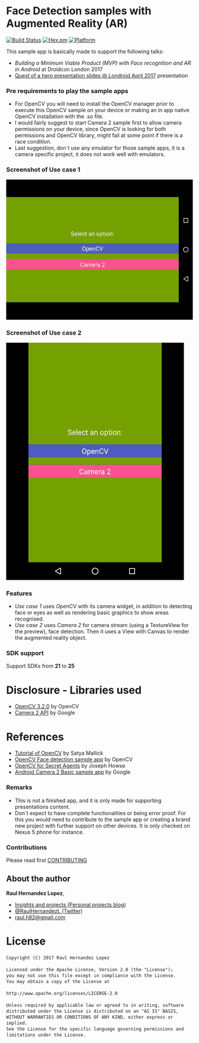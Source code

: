 # Face Detection samples with Augmented Reality (AR)
[![Build Status](https://travis-ci.org/raulh82vlc/ImageRecognitionSamples.svg?branch=master)](https://travis-ci.org/raulh82vlc/ImageRecognitionSamples)
[![Hex.pm](https://img.shields.io/hexpm/l/plug.svg)](http://www.apache.org/licenses/LICENSE-2.0)
[![Platform](https://img.shields.io/badge/platform-android-green.svg)](http://developer.android.com/index.html)

This sample app is basically made to support the following talks:
- *Building a Minimum Viable Product (MVP) with Face recognition and AR in Android* at Droidcon London 2017
- [Quest of a hero presentation slides @ Londroid April 2017](https://speakerdeck.com/raulh82vlc/quest-of-a-hero-at-londroid-april-2017) presentation

### Pre requirements to play the sample apps
- For OpenCV you will need to install the OpenCV manager prior to execute this OpenCV sample on your device or making an in app native OpenCV installation with the .so file.
- I would fairly suggest to start Camera 2 sample first to allow camera permissions on your device, since OpenCV is looking for both permissions and OpenCV library, might fail at some point if there is a race condition.
- Last suggestion, don´t use any emulator for those sample apps, it is a camera specific project, it does not work well with emulators.

### Screenshot of Use case 1
![Screencast UX](./art/openCV.gif)

### Screenshot of Use case 2
![Screencast UX](./art/camera2.gif)

### Features
- _Use case 1_ uses *OpenCV* with its camera widget, in addition to detecting face or eyes as well as rendering basic graphics to show areas recognised.
- _Use case 2_ uses *Camera 2* for camera stream (using a TextureView for the preview), face detection. Then it uses a View with Canvas to render the augmented reality object.

### SDK support
Support SDKs from **21** to **25**

# Disclosure - Libraries used
- [OpenCV 3.2.0](http://docs.opencv.org/trunk/d5/df8/tutorial_dev_with_OCV_on_Android.html) by OpenCV
- [Camera 2 API](https://developer.android.com/reference/android/hardware/camera2/package-summary.html) by Google

# References
- [Tutorial of OpenCV](http://www.learnopencv.com/image-recognition-and-object-detection-part1/) by Satya Mallick
- [OpenCV Face detection sample app](https://github.com/opencv/opencv/tree/master/samples/android/face-detection) by OpenCV
- [OpenCV for Secret Agents](https://www.packtpub.com/application-development/opencv-secret-agents) by Joseph Howse
- [Android Camera 2 Basic sample app](https://github.com/googlesamples/android-Camera2Basic) by Google

### Remarks
- This is not a finished app, and it is only made for supporting presentations content.
- Don´t expect to have complete functionalities or being error proof. For this you would need to contribute to the sample app or creating a brand new project with further support on other devices. It is only checked on Nexus 5 phone for instance.

### Contributions
Please read first [CONTRIBUTING](./CONTRIBUTING.md)

## About the author
**Raul Hernandez Lopez**,
- [Insights and projects (Personal projects blog)](https://raulh82vlc.github.io/)
- [@RaulHernandezL (Twitter)](https://twitter.com/RaulHernandezL)
- [raul.h82@gmail.com](mailto:raul.h82@gmail.com)

# License
```
Copyright (C) 2017 Raul Hernandez Lopez

Licensed under the Apache License, Version 2.0 (the "License");
you may not use this file except in compliance with the License.
You may obtain a copy of the License at

http://www.apache.org/licenses/LICENSE-2.0

Unless required by applicable law or agreed to in writing, software
distributed under the License is distributed on an "AS IS" BASIS,
WITHOUT WARRANTIES OR CONDITIONS OF ANY KIND, either express or implied.
See the License for the specific language governing permissions and
limitations under the License.
```

